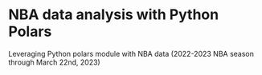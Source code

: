 # NBA data analysis with Python Polars
Leveraging Python polars module with NBA data (2022-2023 NBA season through March 22nd, 2023)
